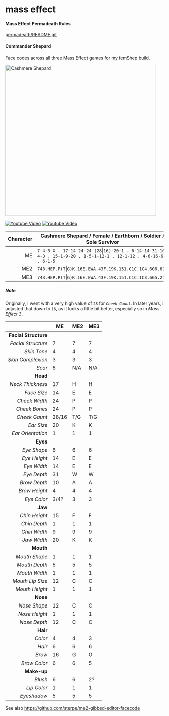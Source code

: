# mass effect

#### Mass Effect Permadeath Rules
[permadeath/README.git](permadeath/README.git)

#### Commander Shepard

Face codes across all three Mass Effect games for my femShep build.

<img alt="Cashmere Shepard" src="https://raw.githubusercontent.com/sterpe/me2-gibbed-editor-facecode/master/images/2008-11-26_154041.jpg" width="480px"/>

[![Youtube Video](https://img.youtube.com/vi/uDySNwoPIOc/1.jpg)](https://www.youtube.com/watch?v=uDySNwoPIOc)
[![Youtube Video](https://img.youtube.com/vi/2vv09cBdUEI/1.jpg)](https://www.youtube.com/watch?v=2vv09cBdUEI)

Character | Cashmere Shepard / Female / Earthborn / Soldier / Sole Survivor 
---:| ---
ME  | `7-4-3-X . 17-14-24-24-(28`&#124;`16)-20-1 . 6-14-14-31-10-4-3 . 15-1-9-20 . 1-5-1-12-1 . 12-1-12 . 4-6-16-6 . 6-1-5`
ME2 | `743.HEP.P(T`&#124;`G)K.16E.EWA.43F.19K.151.C1C.1C4.6G6.615`
ME3 | `743.HEP.P(T`&#124;`G)K.16E.EWA.43F.19K.151.C1C.1C3.6G5.215`

##### Note
Originally, I went with a very high value of `28` for _`Cheek Gaunt`_.
In later years, I adjusted that down to `16`, as it looks a little bit better,
especially so in _Mass Effect 3_.


|| ME | ME2 | ME3 
 ---: | --- | --- | --- 
**Facial Structure** | | | 
_Facial Structure_ | 7 | 7 | 7
_Skin Tone_ | 4 | 4 | 4
_Skin Complexion_ | 3 | 3 | 3
_Scar_ | 6 | N/A | N/A 
**Head** | | |
*Neck Thickness* | 17 | H | H
*Face Size* | 14 | E | E
*Cheek Width* | 24 | P | P
*Cheek Bones* | 24 | P | P
*Cheek Gaunt* | 28/16 | T/G | T/G
*Ear Size* | 20 | K | K 
*Ear Orientation* | 1 | 1 | 1
**Eyes** | | |
*Eye Shape* | 6 | 6 | 6
*Eye Height* | 14 | E | E
*Eye Width* | 14 | E | E
*Eye Depth* | 31 | W | W
*Brow Depth* | 10 | A | A
*Brow Height* | 4 | 4 | 4
*Eye Color* | 3/4? | 3 | 3
**Jaw** | | |
*Chin Height* | 15 | F | F
*Chin Depth* | 1 | 1 | 1
*Chin Width* | 9 | 9 | 9
*Jaw Width* | 20 | K | K
**Mouth** | | |
*Mouth Shape* | 1 | 1 | 1
*Mouth Depth* | 5 | 5 | 5
*Mouth Width* | 1 | 1 | 1
*Mouth Lip Size* | 12 | C | C
*Mouth Height* | 1 | 1 | 1
**Nose** | | |
*Nose Shape* | 12 | C | C
*Nose Height* | 1 | 1 | 1
*Nose Depth* | 12 | C | C
**Hair** | | |
*Color* | 4 | 4 | 3
*Hair* | 6 | 6 | 6
*Brow* | 16 | G | G
*Brow Color* | 6 | 6 | 5
**Make-up** | | | 
*Blush* | 6 | 6 | 2?
*Lip Color* | 1 | 1 | 1 
*Eyeshadow* | 5 | 5 | 5

See also https://github.com/sterpe/me2-gibbed-editor-facecode

